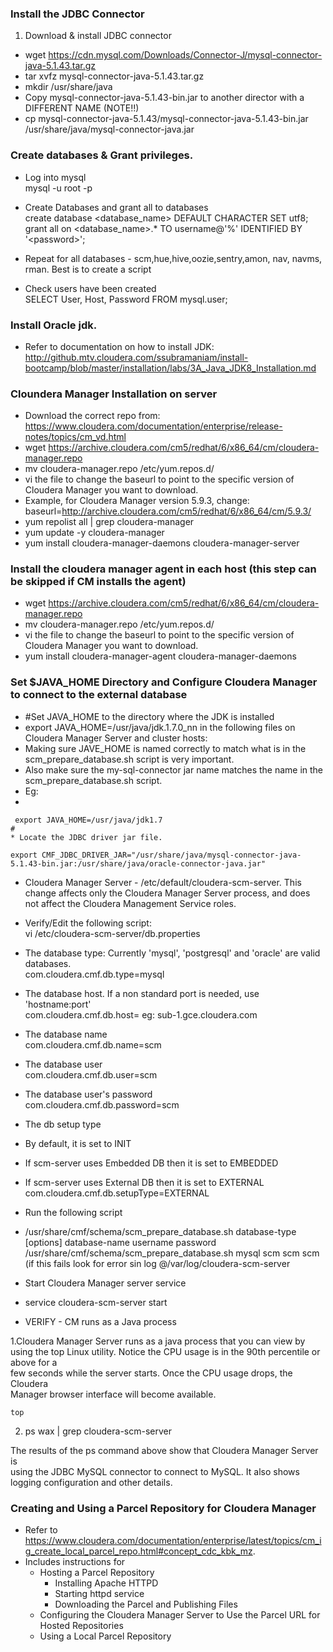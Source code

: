 
### Install the JDBC Connector
1. Download & install JDBC connector 
* wget https://cdn.mysql.com/Downloads/Connector-J/mysql-connector-java-5.1.43.tar.gz 
* tar xvfz mysql-connector-java-5.1.43.tar.gz 
* mkdir /usr/share/java    
* Copy mysql-connector-java-5.1.43-bin.jar to another director with a DIFFERENT NAME (NOTE!!)   
* cp mysql-connector-java-5.1.43/mysql-connector-java-5.1.43-bin.jar /usr/share/java/mysql-connector-java.jar    

### Create databases & Grant privileges.        
* Log into mysql    
    mysql -u root -p <pwd>

* Create Databases and grant all to databases        
  create database <database_name> DEFAULT CHARACTER SET utf8;        
  grant all on \<database_name\>.* TO  username@'%' IDENTIFIED BY '\<password\>';      

* Repeat for all databases - scm,hue,hive,oozie,sentry,amon, nav, navms, rman. Best is to create a script     

* Check users have been created    
   SELECT User, Host, Password FROM mysql.user;

### Install Oracle jdk.
 *  Refer to documentation on how to install JDK: http://github.mtv.cloudera.com/ssubramaniam/install-bootcamp/blob/master/installation/labs/3A_Java_JDK8_Installation.md

### Cloundera Manager Installation on server
* Download the correct repo from: https://www.cloudera.com/documentation/enterprise/release-notes/topics/cm_vd.html     
 *  wget https://archive.cloudera.com/cm5/redhat/6/x86_64/cm/cloudera-manager.repo
 *  mv cloudera-manager.repo /etc/yum.repos.d/   
 *  vi the file to change the baseurl to point to the specific version of Cloudera Manager you want to download.    
 *  Example, for Cloudera Manager version 5.9.3, change:    
    baseurl=http://archive.cloudera.com/cm5/redhat/6/x86_64/cm/5.9.3/  
 *  yum repolist all | grep cloudera-manager
 *  yum update -y  cloudera-manager 
 *  yum install cloudera-manager-daemons cloudera-manager-server   

### Install the cloudera manager agent in each host   (this step can be skipped if CM installs the agent)
 *  wget https://archive.cloudera.com/cm5/redhat/6/x86_64/cm/cloudera-manager.repo
 *  mv cloudera-manager.repo /etc/yum.repos.d/   
 *  vi the file to change the baseurl to point to the specific version of Cloudera Manager you want to download.   
 *  yum install cloudera-manager-agent cloudera-manager-daemons 
 
### Set $JAVA_HOME Directory and Configure Cloudera Manager to connect to the external database
* #Set JAVA_HOME to the directory where the JDK is installed 
* export JAVA_HOME=/usr/java/jdk.1.7.0_nn in the following files on Cloudera Manager Server and cluster hosts:   
* Making sure JAVE_HOME is named correctly to match what is in the scm_prepare_database.sh script is very important. 
* Also make sure the my-sql-connector jar name matches the name in the scm_prepare_database.sh script.
* Eg:   
*     

     export JAVA_HOME=/usr/java/jdk1.7
    #
    * Locate the JDBC driver jar file.

    export CMF_JDBC_DRIVER_JAR="/usr/share/java/mysql-connector-java-5.1.43-bin.jar:/usr/share/java/oracle-connector-java.jar"

 * Cloudera Manager Server - /etc/default/cloudera-scm-server. This change affects only the Cloudera Manager Server process, and does not affect the Cloudera Management Service roles.

* Verify/Edit the following script:    
vi /etc/cloudera-scm-server/db.properties   

* The database type: Currently 'mysql', 'postgresql' and 'oracle' are valid databases.   
   com.cloudera.cmf.db.type=mysql   

* The database host. If a non standard port is needed, use 'hostname:port'    
  com.cloudera.cmf.db.host=<hostname> eg: sub-1.gce.cloudera.com

* The database name   
  com.cloudera.cmf.db.name=scm   

* The database user   
  com.cloudera.cmf.db.user=scm  

* The database user's password     
  com.cloudera.cmf.db.password=scm   

* The db setup type 
* By default, it is set to INIT   
* If scm-server uses Embedded DB then it is set to EMBEDDED   
* If scm-server uses External DB then it is set to EXTERNAL  
   com.cloudera.cmf.db.setupType=EXTERNAL   

* Run the following script    
* /usr/share/cmf/schema/scm_prepare_database.sh database-type [options] database-name username password
  /usr/share/cmf/schema/scm_prepare_database.sh mysql  scm scm scm    (if this fails look for error sin log @/var/log/cloudera-scm-server

* Start Cloudera Manager server service 
 *  service cloudera-scm-server start
 
 * VERIFY - CM runs as a Java process
 
 1.Cloudera	Manager	Server	runs	as	a	java	process	that you	can	view	by	using	the	
top Linux	utility.	Notice	the	CPU	usage	is	in	the	90th percentile or	above for	a	
few	seconds	while	the	server	starts.	Once	the	CPU	usage	drops, the	Cloudera	
Manager	browser	interface	will	become available.

    top
 2. ps wax | grep cloudera-scm-server
 
 The	results	of	the	ps command	above	show	that	Cloudera	Manager	Server	is	
using	the	JDBC	MySQL	connector	to	connect	to	MySQL.	It	also	shows	logging	
configuration	and	other	details.


### Creating and Using a Parcel Repository for Cloudera Manager

 * Refer to https://www.cloudera.com/documentation/enterprise/latest/topics/cm_ig_create_local_parcel_repo.html#concept_cdc_kbk_mz. 
 * Includes instructions for
    * Hosting a Parcel Repository
        * Installing Apache HTTPD
        * Starting httpd service
        * Downloading the Parcel and Publishing Files
    * Configuring the Cloudera Manager Server to Use the Parcel URL for Hosted Repositories
    * Using a Local Parcel Repository
    










